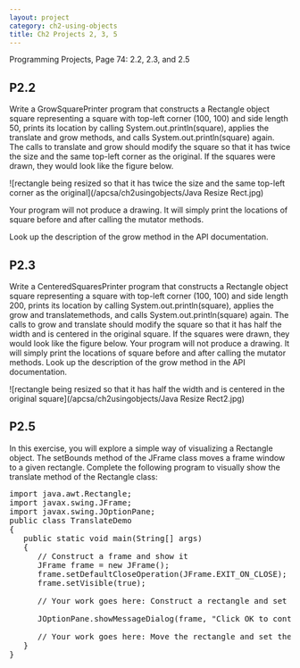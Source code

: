 ```yaml
---
layout: project
category: ch2-using-objects
title: Ch2 Projects 2, 3, 5
---
```

Programming Projects, Page 74: 2.2, 2.3, and 2.5

## P2.2

Write a GrowSquarePrinter program that constructs a Rectangle object square representing a square with top-left corner (100, 100) and side length 50, prints its location by calling System.out.println(square), applies the translate and grow methods, and calls System.out.println(square) again. The calls to translate and grow should modify the square so that it has twice the size and the same top-left corner as the original. If the squares were drawn, they would look like the figure below.

![rectangle being resized so that it has twice the size and the same top-left corner as the original](/apcsa/ch2usingobjects/Java Resize Rect.jpg)

Your program will not produce a drawing. It will simply print the locations of square before and after calling the mutator methods.

Look up the description of the grow method in the API documentation.

## P2.3

Write a CenteredSquaresPrinter program that constructs a Rectangle object square representing a square with top-left corner (100, 100) and side length 200, prints its location by calling System.out.println(square), applies the grow and translatemethods, and calls System.out.println(square) again. The calls to grow and translate should modify the square so that it has half the width and is centered in the original square. If the squares were drawn, they would look like the figure below. Your program will not produce a drawing. It will simply print the locations of square before and after calling the mutator methods. Look up the description of the grow method in the API documentation.

![rectangle being resized so that it has half the width and is centered in the original square](/apcsa/ch2usingobjects/Java Resize Rect2.jpg)

## P2.5

In this exercise, you will explore a simple way of visualizing a Rectangle object. The setBounds method of the JFrame class moves a frame window to a given rectangle. Complete the following program to visually show the translate method of the Rectangle class:

<pre>
import java.awt.Rectangle;
import javax.swing.JFrame;
import javax.swing.JOptionPane;
public class TranslateDemo
{
   public static void main(String[] args)
   {
      // Construct a frame and show it
      JFrame frame = new JFrame();
      frame.setDefaultCloseOperation(JFrame.EXIT_ON_CLOSE);
      frame.setVisible(true);

      // Your work goes here: Construct a rectangle and set the frame bounds

      JOptionPane.showMessageDialog(frame, "Click OK to continue");

      // Your work goes here: Move the rectangle and set the frame bounds again
   }
}
</pre>
